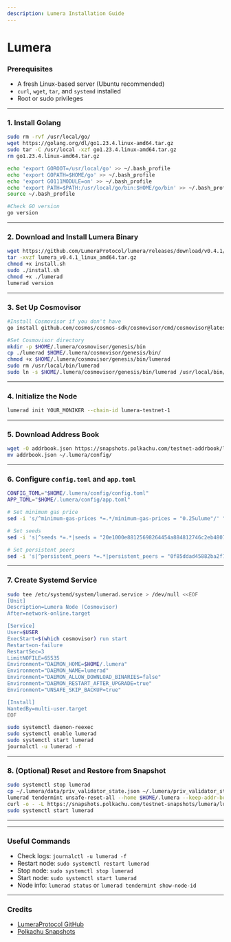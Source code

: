 ```yaml
---
description: Lumera Installation Guide
---
```


# Lumera

### Prerequisites

* A fresh Linux-based server (Ubuntu recommended)
* `curl`, `wget`, `tar`, and `systemd` installed
* Root or sudo privileges

***

### 1. Install Golang

```bash
sudo rm -rvf /usr/local/go/
wget https://golang.org/dl/go1.23.4.linux-amd64.tar.gz
sudo tar -C /usr/local -xzf go1.23.4.linux-amd64.tar.gz
rm go1.23.4.linux-amd64.tar.gz

echo 'export GOROOT=/usr/local/go' >> ~/.bash_profile
echo 'export GOPATH=$HOME/go' >> ~/.bash_profile
echo 'export GO111MODULE=on' >> ~/.bash_profile
echo 'export PATH=$PATH:/usr/local/go/bin:$HOME/go/bin' >> ~/.bash_profile
source ~/.bash_profile

#Check GO version 
go version
```

***

### 2. Download and Install Lumera Binary

```bash
wget https://github.com/LumeraProtocol/lumera/releases/download/v0.4.1/lumera_v0.4.1_linux_amd64.tar.gz
tar -xvzf lumera_v0.4.1_linux_amd64.tar.gz
chmod +x install.sh
sudo ./install.sh
chmod +x ./lumerad
lumerad version
```

***

### 3. Set Up Cosmovisor

```bash
#Install Cosmovisor if you don't have
go install github.com/cosmos/cosmos-sdk/cosmovisor/cmd/cosmovisor@latest

#Set Cosmovisor directory
mkdir -p $HOME/.lumera/cosmovisor/genesis/bin
cp ./lumerad $HOME/.lumera/cosmovisor/genesis/bin/
chmod +x $HOME/.lumera/cosmovisor/genesis/bin/lumerad
sudo rm /usr/local/bin/lumerad
sudo ln -s $HOME/.lumera/cosmovisor/genesis/bin/lumerad /usr/local/bin/lumerad
```

***

### 4. Initialize the Node

```bash
lumerad init YOUR_MONIKER --chain-id lumera-testnet-1
```

***

### 5. Download Address Book

```bash
wget -O addrbook.json https://snapshots.polkachu.com/testnet-addrbook/lumera/addrbook.json --inet4-only
mv addrbook.json ~/.lumera/config/
```

***

### 6. Configure `config.toml` and `app.toml`

```bash
CONFIG_TOML="$HOME/.lumera/config/config.toml"
APP_TOML="$HOME/.lumera/config/app.toml"

# Set minimum gas price
sed -i 's/^minimum-gas-prices *=.*/minimum-gas-prices = "0.25ulume"/' "$APP_TOML"

# Set seeds
sed -i 's|^seeds *=.*|seeds = "20e1000e88125698264454a884812746c2eb4807@seeds.lavenderfive.com:30756,10a50e7a88561b22a8d1f6f0fb0b8e54412229ab@seeds.lumera.io:26656,ade4d8bc8cbe014af6ebdf3cb7b1e9ad36f412c0@testnet-seeds.polkachu.com:30756"|' "$CONFIG_TOML"

# Set persistent peers
sed -i 's|^persistent_peers *=.*|persistent_peers = "0f85ddad45882ba2f770de01308dafcc833abe81@94.130.23.254:30756,221d579ff9b35887952ac3b686f9b230da21e19e@157.90.67.237:26656,84d98f2821fa97952c8446d9afb8d959a1ea0069@49.12.87.14:30756,3e00e110111612ac9c3d93b6ba75796c82a7bd1d@141.94.141.165:26856,85c44e89370a614aa9df951ab348c937b2bf6094@184.107.110.139:59700,d7cc6ea2afbb0a96ffd5e6dbd7955739fe019cf4@65.109.126.23:14556,0df5af293889fa827d14dade600daa11f548fbd6@95.217.152.99:26656,4ce2b8dea40cbf867bde32c17a24b19b26c981a3@65.21.220.178:26656,7c37a7eb1292b432a8f98ba40d32cb3dd4b3beeb@164.132.247.253:56416,9ae8787e6519141369b8858f6c240336767c1f7c@95.217.76.186:26656,97bfa489b34bf5b125dc40667623b45350b7dba4@136.38.55.33:26656,7afeb06db4edc7e7a6c018909876808408c4d1d7@148.113.165.128:56416,93d774235e67d1ec5f613f284fb0a200a0822252@136.243.59.103:31656,4ee99f2039eee00535e2197f77cfd23f61803cc0@66.129.102.28:26656,8a24daaac44fad0bf9bcc27ee1f91b24a32a7f51@154.91.1.115:26656,dafc81d3a24a2a96f8da1f3ce7bd0b83601726ec@160.250.106.37:30756,c03fce64f173d50a6b98309658d43bb3fa09ae17@65.109.120.211:36656,e667a6d70f8a07e5d766b8e5cc7173b8e0a6274e@135.181.79.101:30656,ada9b1c31d2ac183ddcfcf7378ed408cd056391a@65.21.29.250:3690,4a92caaced8428358e1f84f5778126c21c038dc3@95.217.62.179:11456,49e22975a1d6c5204072f25eb71c01faf54b4b92@88.99.149.170:17656,7f0c7ae8eae8108cc8ed6dbc66efd16f9676bac9@3.218.250.158:26656,1edeedc5f5c3d08a1999a7c334e11ad10d252039@88.99.136.168:26656,4f3f98fa837890bf2386ec60bc6a64b62e0d36c5@96.230.25.243:26656,54bb17ce612313b941ec6aee00413d6a08032e69@64.203.83.66:26656,ee7b29ce2ef3c7d18a58dc96ab9e6516755bfa0f@65.108.131.104:30756,2fe5e18e23c24accacfa9fada0f2683b9721cb0c@95.217.77.229:30756,8d7557e2e4e8c5d3b409663764d9fdc22d2c3449@44.204.100.172:26656,cd26df61f5d469d574fd89e3c8a08a323187090f@18.191.254.213:26656,d1c934296c3e3f6379677a94a06e944e3dec17f3@94.130.143.184:17656,a2cac656019665fcd03d3039fee5940e77a035c4@37.27.239.10:26656,5437a5fd010fe7bc1ab078f343a8b423edf3e6a6@65.109.24.208:26656,5c2a752c9b1952dbed075c56c600c3a79b58c395@195.3.223.139:27616,c96e213f718967bd0a00f3d9f61485d28b02cba6@93.147.218.214:26656,5e8af106ab8273479eaf76c81ceef6fcd0a42555@152.53.110.139:63656,4902d5db03ad6754e287ffdd051a5507a595927a@3.236.181.141:26656,13fe76b868a6dc601b4603c4f3c0febe9b17008c@65.21.67.40:36656,020caf16885970199588fcfa44c49eedc5e97421@88.198.52.46:30756,9ed3e540ca5ff2d57a58cd9b62128a48f0fe01c3@65.109.59.22:30756"|' "$CONFIG_TOML"
```

***

### 7. Create Systemd Service

```bash
sudo tee /etc/systemd/system/lumerad.service > /dev/null <<EOF
[Unit]
Description=Lumera Node (Cosmovisor)
After=network-online.target

[Service]
User=$USER
ExecStart=$(which cosmovisor) run start
Restart=on-failure
RestartSec=3
LimitNOFILE=65535
Environment="DAEMON_HOME=$HOME/.lumera"
Environment="DAEMON_NAME=lumerad"
Environment="DAEMON_ALLOW_DOWNLOAD_BINARIES=false"
Environment="DAEMON_RESTART_AFTER_UPGRADE=true"
Environment="UNSAFE_SKIP_BACKUP=true"

[Install]
WantedBy=multi-user.target
EOF

sudo systemctl daemon-reexec
sudo systemctl enable lumerad
sudo systemctl start lumerad
journalctl -u lumerad -f
```

***

### 8. (Optional) Reset and Restore from Snapshot

```bash
sudo systemctl stop lumerad
cp ~/.lumera/data/priv_validator_state.json ~/.lumera/priv_validator_state.json
lumerad tendermint unsafe-reset-all --home $HOME/.lumera --keep-addr-book
curl -o - -L https://snapshots.polkachu.com/testnet-snapshots/lumera/lumera_1243620.tar.lz4 | lz4 -c -d - | tar -x -C $HOME/.lumera
sudo systemctl start lumerad
```

***

***

### Useful Commands

* Check logs: `journalctl -u lumerad -f`
* Restart node: `sudo systemctl restart lumerad`
* Stop node: `sudo systemctl stop lumerad`
* Start node: `sudo systemctl start lumerad`
* Node info: `lumerad status` or `lumerad tendermint show-node-id`

***

### Credits

* [LumeraProtocol GitHub](https://github.com/LumeraProtocol)
* [Polkachu Snapshots](https://polkachu.com/testnets/lumera)
